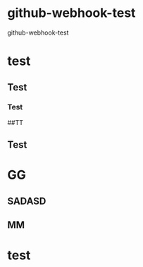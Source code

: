 # github-webhook-test
github-webhook-test

# test
## Test
### Test
##TT

## Test

# GG

## SADASD


## MM
# test
